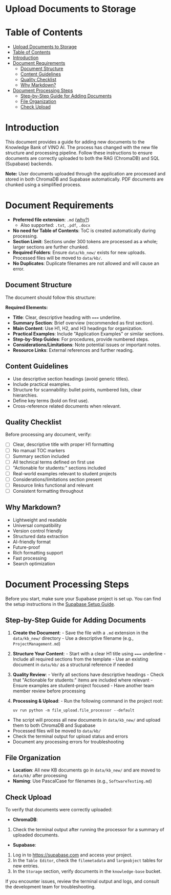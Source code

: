 Upload Documents to Storage
===

# Table of Contents
- [Upload Documents to Storage](#upload-documents-to-storage)
- [Table of Contents](#table-of-contents)
- [Introduction](#introduction)
- [Document Requirements](#document-requirements)
  - [Document Structure](#document-structure)
  - [Content Guidelines](#content-guidelines)
  - [Quality Checklist](#quality-checklist)
  - [Why Markdown?](#why-markdown)
- [Document Processing Steps](#document-processing-steps)
  - [Step-by-Step Guide for Adding Documents](#step-by-step-guide-for-adding-documents)
  - [File Organization](#file-organization)
  - [Check Upload](#check-upload)



# Introduction

  This document provides a guide for adding new documents to the Knowledge Bank of VINO AI. The process has changed with the new file structure and processing pipeline. Follow these instructions to ensure documents are correctly uploaded to both the RAG (ChromaDB) and SQL (Supabase) backends.

  **Note:** User documents uploaded through the application are processed and stored in both ChromaDB and Supabase automatically. PDF documents are chunked using a simplified process.

# Document Requirements

  - **Preferred file extension**: `.md` ([why?](#why-markdown))
    * Also supported: `.txt`, `.pdf`, `.docx`
  - **No need for Table of Contents**: ToC is created automatically during processing.
  - **Section Limit**: Sections under 300 tokens are processed as a whole; larger sections are further chunked.
  - **Required Folders**: Ensure `data/kb_new/` exists for new uploads. Processed files will be moved to `data/kb/`.
  - **No Duplicates**: Duplicate filenames are not allowed and will cause an error.

  ## Document Structure

  The document should follow this structure:

  **Required Elements:**
  - **Title**: Clear, descriptive heading with `===` underline.
  - **Summary Section**: Brief overview (recommended as first section).
  - **Main Content**: Use H1, H2, and H3 headings for organization.
  - **Practical Examples**: Include "Application Examples" or similar sections.
  - **Step-by-Step Guides**: For procedures, provide numbered steps.
  - **Considerations/Limitations**: Note potential issues or important notes.
  - **Resource Links**: External references and further reading.

  ## Content Guidelines
  - Use descriptive section headings (avoid generic titles).
  - Include practical examples.
  - Structure for scannability: bullet points, numbered lists, clear hierarchies.
  - Define key terms (bold on first use).
  - Cross-reference related documents when relevant.

  ## Quality Checklist

  Before processing any document, verify:
  - [ ] Clear, descriptive title with proper H1 formatting
  - [ ] No manual TOC markers
  - [ ] Summary section included
  - [ ] All technical terms defined on first use
  - [ ] "Actionable for students:" sections included
  - [ ] Real-world examples relevant to student projects
  - [ ] Considerations/limitations section present
  - [ ] Resource links functional and relevant
  - [ ] Consistent formatting throughout

  ## Why Markdown?

  - Lightweight and readable
  - Universal compatibility
  - Version control friendly
  - Structured data extraction
  - AI-friendly format
  - Future-proof
  - Rich formatting support
  - Fast processing
  - Search optimization

# Document Processing Steps

  Before you start, make sure your Supabase project is set up. You can find the setup instructions in the [Supabase Setup Guide](supabase-setup.md).

  ## Step-by-Step Guide for Adding Documents

  1. **Create the Document**:
    - Save the file with a `.md` extension in the `data/kb_new/` directory
    - Use a descriptive filename (e.g., `ProjectManagement.md`)

  2. **Structure Your Content**:
    - Start with a clear H1 title using `===` underline
    - Include all required sections from the template
    - Use an existing document in `data/kb/` as a structural reference if needed

  3. **Quality Review**:
    - Verify all sections have descriptive headings
    - Check that "Actionable for students:" items are included where relevant
    - Ensure examples are student-project focused
    - Have another team member review before processing

  4. **Processing & Upload**:
    - Run the following command in the project root:
      ```
      uv run python -m file_upload.file_processor --default
      ```
  - The script will process all new documents in `data/kb_new/` and upload them to both ChromaDB and Supabase
  - Processed files will be moved to `data/kb/`
  - Check the terminal output for upload status and errors
  - Document any processing errors for troubleshooting

  ## File Organization
  - **Location**: All new KB documents go in `data/kb_new/` and are moved to `data/kb/` after processing
  - **Naming**: Use PascalCase for filenames (e.g., `SoftwareTesting.md`)

  ## Check Upload

  To verify that documents were correctly uploaded:

  - **ChromaDB**:
  1. Check the terminal output after running the processor for a summary of uploaded documents.


  - **Supabase**:
  1. Log in to https://supabase.com and access your project.
  2. In the `Table Editor`, check the `filemetadata` and `largeobject` tables for new entries.
  3. In the `Storage` section, verify documents in the `knowledge-base` bucket.

  If you encounter issues, review the terminal output and logs, and consult the development team for troubleshooting.